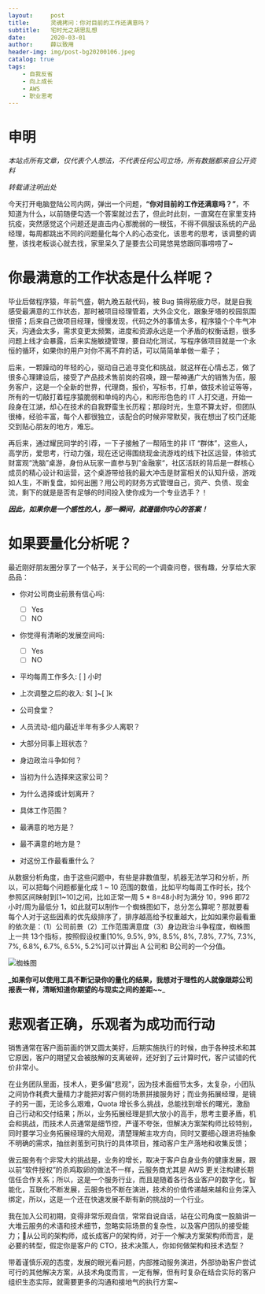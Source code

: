 ```yaml
---
layout:     post
title:      灵魂拷问：你对目前的工作还满意吗？
subtitle:   宅时光之胡思乱想
date:       2020-03-01
author:     薛以致用
header-img: img/post-bg20200106.jpeg
catalog: true
tags:
    - 自我反省
    - 向上成长
    - AWS
    - 职业思考
---
```

# 申明

_本站点所有文章，仅代表个人想法，不代表任何公司立场，所有数据都来自公开资料_

*转载请注明出处*

今天打开电脑登陆公司内网，弹出一个问题，**“你对目前的工作还满意吗？”**，不知道为什么，以前随便勾选一个答案就过去了，但此时此刻，一直窝在在家里支持抗疫，突然感觉这个问题还是直击内心那脆弱的一根弦，不得不佩服该系统的产品经理，每周都跳出不同的问题量化每个人的心态变化，该思考的思考，该调整的调整，该找老板谈心就去找，家里呆久了是要去公司晃悠晃悠跟同事唠唠了~

# 你最满意的工作状态是什么样呢？

毕业后做程序猿，年前气盛，朝九晚五敲代码，被 Bug 搞得筋疲力尽，就是自我感受最满意的工作状态，那时被项目经理管着，大外企文化，跟象牙塔的校园氛围很搭；后来自己做项目经理，慢慢发现，代码之外的事情太多，程序猿个个牛气冲天，沟通会太多，需求变更太频繁，进度和资源永远是一个矛盾的权衡话题，很多问题上线才会暴露，后来实施敏捷管理，要自动化测试，写程序做项目就是一个永恒的循环，如果你的用户对你不离不弃的话，可以简简单单做一辈子；

后来，一颗躁动的年轻的心，驱动自己追寻变化和挑战，就这样在心情忐忑，做了很多心理建设后，接受了产品技术售前岗的召唤，跟一帮神通广大的销售为伍，服务客户，这是一个全新的世界，代理商，报价，写标书，打单，做技术验证等等，所有的一切敲打着程序猿脆弱和单纯的内心，和形形色色的 IT 人打交道，开始一段身在江湖，却心在技术的自我野蛮生长历程；那段时光，生意不算太好，但团队很棒，经验丰富，每个人都很独立，该配合的时候非常默契，我在想出了校门还能交到贴心朋友的地方，难忘。

再后来，通过耀民同学的引荐，一下子接触了一帮陌生的非 IT “群体”，这些人，高学历，爱思考，行动力强，现在还记得围绕现金流游戏的线下社区运营，体验式财富观“洗脑”桌游，身份从玩家一直参与到”金融家“，社区活跃的背后是一群核心成员的精心设计和运营，这个桌游带给我的最大冲击是财富相关的认知升级，游戏如人生，不断复盘，如何出圈？用公司的财务方式管理自己，资产、负债、现金流，剩下的就是是否有足够的时间投入使你成为一个专业选手？！

**_因此，如果你是一个感性的人，那一瞬间，就遵循你内心的答案！_**

# 如果要量化分析呢？

最近刚好朋友圈分享了一个帖子，关于公司的一个调查问卷，很有趣，分享给大家品品：

* 你对公司商业前景有信心吗: 

  - [ ] Yes 
  - [ ] NO

* 你觉得有清晰的发展空间吗: 
  - [ ] Yes 
  - [ ] NO

* 平均每周工作多久: [ ] 小时
* 上次调整之后的收入: $[ ]~[ ]k
* 公司食堂？
* 人员流动-组内最近半年有多少人离职？
* 大部分同事上班状态？
* 身边政治斗争如何？
* 当初为什么选择来这家公司？
* 为什么选择或计划离开？
* 具体工作范围？
* 最满意的地方是？
* 最不满意的地方是？
* 对这份工作最看重什么？

从数据分析角度，由于这些问题中，有些是非数值型，机器无法学习和分析，所以，可以把每个问题都量化成 1 ~ 10 范围的数值，比如平均每周工作时长，找个参照区间映射到[1~10]之间，比如正常一周 5 * 8=48小时为满分 10，996 即72小时/周为最低分 1，如此就可以制作一个蜘蛛图如下，总分怎么算呢？那就要看每个人对于这些因素的优先级排序了，排序越高给予权重越大，比如如果你最看重的依次是：（1）公司前景（2）工作范围满意度（3）身边政治斗争程度，蜘蛛图上一共 13个指标，按照假设权重[10%, 9.5%, 9%, 8.5%, 8%, 7.8%, 7.7%, 7.3%, 7%, 6.8%, 6.7%, 6.5%, 5.2%]可以计算出 A 公司和 B公司的一个分值。

![蜘蛛图]({{site.image-srv}}/img/20200301/1.png)

**_如果你可以使用工具不断记录你的量化的结果，我想对于理性的人就像跟踪公司报表一样，清晰知道你期望的与现实之间的差距~~**_

# 悲观者正确，乐观者为成功而行动

销售通常在客户面前画的饼又圆太美好，后期实施执行的时候，由于各种技术和其它原因，客户的期望又会被肢解的支离破碎，还好到了云计算时代，客户试错的代价非常小。

在业务团队里面，技术人，更多偏“悲观”，因为技术面细节太多，太复杂，小团队之间协作耗费大量精力才能把对客户侧的场景拼接服务好；而业务拓展经理，是镜子的另一面，无论多么艰难，Quota 增长多么挑战，总能找到增长的曙光，激励自己行动和交付结果；所以，业务拓展经理是抓大放小的高手，思考主要矛盾，机会和挑战，而技术人员通常是细节控，严谨不夸张，但解决方案架构师比较特别，同时要学习业务拓展经理的大局观，清楚理解主攻方向，同时又要细心跟进将抽象不明确的需求，抽丝剥茧到可执行的具体项目，推动客户生产落地和收集反馈；

做云服务有个非常大的挑战是，业务的增长，取决于客户自身业务的健康发展，跟以前“软件授权”的杀鸡取卵的做法不一样，云服务商尤其是 AWS 更关注构建长期信任合作关系；所以，这是一个服务行业，而且是随着各行各业客户的数字化，智能化，互联化不断发展，云服务也不断在演进，技术的价值传递越来越和业务深入绑定，所以，这是一个还在快速发展不断有新的挑战的一个行业。

我在加入公司初期，变得非常乐观自信，常常自说自话，站在公司角度一股脑讲一大堆云服务的术语和技术细节，忽略实际场景的复杂性，以及客户团队的接受能力；从公司的架构师，成长成客户的架构师，对于一个解决方案架构师而言，是必要的转型，假定你是客户的 CTO，技术决策人，你如何做架构和技术选型？

带着谨慎乐观的态度，发展的眼光看问题，内部推动服务演进，外部协助客户尝试可行的其他解决方案，从技术角度而言，一定有解，但有时复杂在结合实际的客户组织生态实际，就需要更多的沟通和接地气的执行方案~
